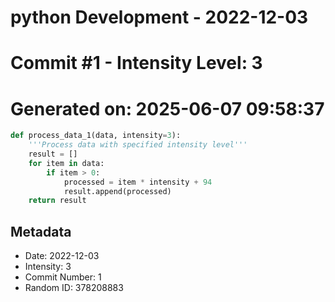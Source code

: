 ﻿# python Development - 2022-12-03
# Commit #1 - Intensity Level: 3
# Generated on: 2025-06-07 09:58:37
```python
def process_data_1(data, intensity=3):
    '''Process data with specified intensity level'''
    result = []
    for item in data:
        if item > 0:
            processed = item * intensity + 94
            result.append(processed)
    return result
```
## Metadata
- Date: 2022-12-03
- Intensity: 3
- Commit Number: 1
- Random ID: 378208883
